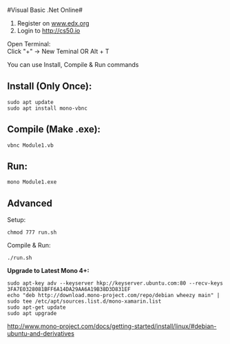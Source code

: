 #Visual Basic .Net Online#

1. Register on www.edx.org  
2. Login to http://cs50.io 

Open Terminal:  
Click "+" -> New Teminal OR Alt + T     

You can use Install, Compile & Run commands     

Install (Only Once):
-
    sudo apt update     
    sudo apt install mono-vbnc      

Compile (Make .exe):    
-
    vbnc Module1.vb 

Run:    
-
    mono Module1.exe    

Advanced
-
Setup:  

    chmod 777 run.sh    
    
Compile & Run:   

    ./run.sh
    
**Upgrade to Latest Mono 4+:**

    sudo apt-key adv --keyserver hkp://keyserver.ubuntu.com:80 --recv-keys 3FA7E0328081BFF6A14DA29AA6A19B38D3D831EF
    echo "deb http://download.mono-project.com/repo/debian wheezy main" | sudo tee /etc/apt/sources.list.d/mono-xamarin.list
    sudo apt-get update
    sudo apt upgrade
    
http://www.mono-project.com/docs/getting-started/install/linux/#debian-ubuntu-and-derivatives 